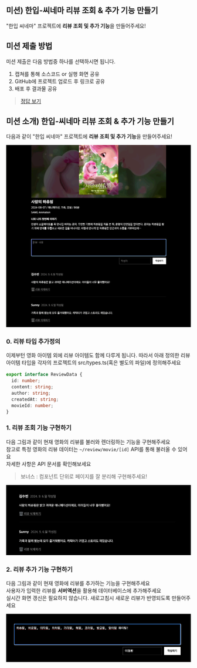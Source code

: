 ## 미션) 한입-씨네마 리뷰 조회 & 추가 기능 만들기

"한입 씨네마" 프로젝트에 **리뷰 조회 및 추가 기능**을 만들어주세요!

## 미션 제출 방법

미션 제출은 다음 방법중 하나를 선택하시면 됩니다.

1. 캡쳐를 통해 소스코드 or 실행 화면 공유
2. GitHub에 프로젝트 업로드 후 링크로 공유
3. 배포 후 결과물 공유

> [정답 보기](https://github.com/winterlood/onebite-next-challenge/blob/main/missions/day16/mission/answer)

## 미션 소개) 한입-씨네마 리뷰 조회 & 추가 기능 만들기

다음과 같이 "한입 씨네마" 프로젝트에 **리뷰 조회 및 추가 기능**을 만들어주세요!

![image-0.gif](image-0.gif)

### 0. 리뷰 타입 추가정의

이제부턴 영화 아이템 외에 리뷰 아이템도 함께 다루게 됩니다. 따라서 아래 정의한 리뷰 아이템 타입을 각자의 프로젝트의 src/types.ts(혹은 별도의 파일)에 정의해주세요

```typescript
export interface ReviewData {
  id: number;
  content: string;
  author: string;
  createdAt: string;
  movieId: number;
}
```

### 1. 리뷰 조회 기능 구현하기

다음 그림과 같이 현재 영화의 리뷰를 불러와 렌더링하는 기능을 구현해주세요  
참고로 특정 영화의 리뷰 데이터는 `~/review/movie/[id]` API를 통해 불러올 수 있어요  
자세한 사항은 API 문서를 확인해보세요

> 보너스 : 컴포넌트 단위로 페이지를 잘 분리해 구현해주세요!

![alt text](image.png)

### 2. 리뷰 추가 기능 구현하기

다음 그림과 같이 현재 영화에 리뷰를 추가하는 기능을 구현해주세요  
사용자가 입력한 리뷰를 **서버액션**을 활용해 데이터베이스에 추가해주세요  
실시간 화면 갱신은 필요하지 않습니다. 새로고침시 새로운 리뷰가 반영되도록 만들어주세요

![alt text](image-1.png)
